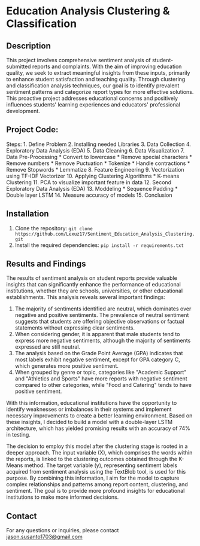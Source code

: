 # **Education Analysis Clustering & Classification**

## **Description**
This project involves comprehensive sentiment analysis of student-submitted reports and complaints. With the aim of improving education quality, we seek to extract meaningful insights from these inputs, primarily to enhance student satisfaction and teaching quality. Through clustering and classification analysis techniques, our goal is to identify prevalent sentiment patterns and categorize report types for more effective solutions. This proactive project addresses educational concerns and positively influences students' learning experiences and educators' professional development.

## **Project Code:**
Steps:
    1. Define Problem
    2. Installing needed Libraries
    3. Data Collection
    4.  Exploratory Data Analysis (EDA)
    5.  Data Cleaning
    6.  Data Visualization
    7.  Data Pre-Processing
        *   Convert to lowercase
        *   Remove special characters
        *   Remove numbers
        *   Remove Puctuation
        *   Tokenize
        *   Handle contractions
        *   Remove Stopwords
        *   Lemmatize
    8.  Feature Engineering
    9.  Vectorization using TF-IDF Vectorizer
    10. Applying Clustering Algorithms
        *   K-means Clustering
    11. PCA to visualize important feature in data
    12. Second Exploratory Data Analysis (EDA)
    13. Moddeling
        *   Sequence Padding
        *   Double layer LSTM
    14. Measure accuracy of models
    15. Conclusion

## **Installation**
1. Clone the repository: `git clone https://github.com/Lexuz17/Sentiment_Education_Analysis_Clustering.git`
2. Install the required dependencies: `pip install -r requirements.txt`

## **Results and Findings**
The results of sentiment analysis on student reports provide valuable insights that can significantly enhance the performance of educational institutions, whether they are schools, universities, or other educational establishments. This analysis reveals several important findings:

1. The majority of sentiments identified are neutral, which dominates over negative and positive sentiments. The prevalence of neutral sentiment suggests that students are offering objective observations or factual statements without expressing clear sentiments.
2. When considering gender, it is apparent that male students tend to express more negative sentiments, although the majority of sentiments expressed are still neutral.
3. The analysis based on the Grade Point Average (GPA) indicates that most labels exhibit negative sentiment, except for GPA category C, which generates more positive sentiment.
4. When grouped by genre or topic, categories like "Academic Support" and "Athletics and Sports" have more reports with negative sentiment compared to other categories, while "Food and Catering" tends to have positive sentiment.

With this information, educational institutions have the opportunity to identify weaknesses or imbalances in their systems and implement necessary improvements to create a better learning environment. Based on these insights, I decided to build a model with a double-layer LSTM architecture, which has yielded promising results with an accuracy of 74% in testing.

The decision to employ this model after the clustering stage is rooted in a deeper approach. The input variable (X), which comprises the words within the reports, is linked to the clustering outcomes obtained through the K-Means method. The target variable (y), representing sentiment labels acquired from sentiment analysis using the TextBlob tool, is used for this purpose. By combining this information, I aim for the model to capture complex relationships and patterns among report content, clustering, and sentiment. The goal is to provide more profound insights for educational institutions to make more informed decisions.

## Contact
For any questions or inquiries, please contact jason.susanto1703@gmail.com
